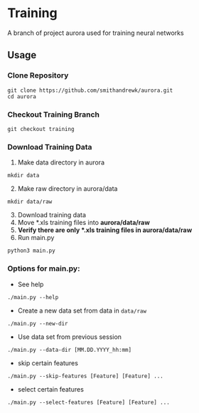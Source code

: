 # Training
A branch of project aurora used for training neural networks
## Usage
### Clone Repository
```
git clone https://github.com/smithandrewk/aurora.git
cd aurora
```
### Checkout Training Branch
```
git checkout training
```
### Download Training Data
1. Make data directory in aurora
```
mkdir data
```
2. Make raw directory in aurora/data

```
mkdir data/raw
```
3. Download training data
4. Move *.xls training files into **aurora/data/raw**
5. **Verify there are only \*.xls training files in aurora/data/raw**
6. Run main.py

```
python3 main.py
```

### Options for main.py:
- See help
```
./main.py --help
```
- Create a new data set from data in `data/raw`
```
./main.py --new-dir
```
- Use data set from previous session
```
./main.py --data-dir [MM.DD.YYYY_hh:mm]
```
- skip certain features
```
./main.py --skip-features [Feature] [Feature] ...
```
- select certain features
```
./main.py --select-features [Feature] [Feature] ...
```
